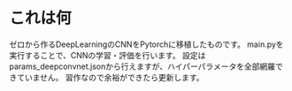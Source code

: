 # これは何

ゼロから作るDeepLearningのCNNをPytorchに移植したものです。
main.pyを実行することで、CNNの学習・評価を行います。
設定はparams_deepconvnet.jsonから行えますが、ハイパーパラメータを全部網羅できていません。
習作なので余裕ができたら更新します。